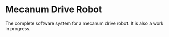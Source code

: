 # Mecanum Drive Robot

The complete software system for a mecanum drive robot. It is also a work in progress.
